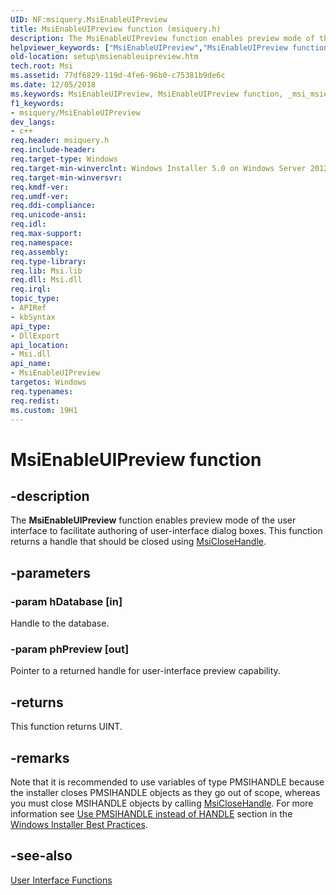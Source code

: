 ```yaml
---
UID: NF:msiquery.MsiEnableUIPreview
title: MsiEnableUIPreview function (msiquery.h)
description: The MsiEnableUIPreview function enables preview mode of the user interface to facilitate authoring of user-interface dialog boxes. This function returns a handle that should be closed using MsiCloseHandle.helpviewer_keywords: ["MsiEnableUIPreview","MsiEnableUIPreview function","_msi_msienableuipreview","msiquery/MsiEnableUIPreview","setup.msienableuipreview"]
old-location: setup\msienableuipreview.htm
tech.root: Msi
ms.assetid: 77df6829-119d-4fe6-96b0-c75381b9de6c
ms.date: 12/05/2018
ms.keywords: MsiEnableUIPreview, MsiEnableUIPreview function, _msi_msienableuipreview, msiquery/MsiEnableUIPreview, setup.msienableuipreview
f1_keywords:
- msiquery/MsiEnableUIPreview
dev_langs:
- c++
req.header: msiquery.h
req.include-header: 
req.target-type: Windows
req.target-min-winverclnt: Windows Installer 5.0 on Windows Server 2012, Windows 8, Windows Server 2008 R2 or Windows 7. Windows Installer 4.0 or Windows Installer 4.5 on   Windows Server 2008 or Windows Vista. Windows Installer on Windows Server 2003 or Windows XP
req.target-min-winversvr: 
req.kmdf-ver: 
req.umdf-ver: 
req.ddi-compliance: 
req.unicode-ansi: 
req.idl: 
req.max-support: 
req.namespace: 
req.assembly: 
req.type-library: 
req.lib: Msi.lib
req.dll: Msi.dll
req.irql: 
topic_type:
- APIRef
- kbSyntax
api_type:
- DllExport
api_location:
- Msi.dll
api_name:
- MsiEnableUIPreview
targetos: Windows
req.typenames: 
req.redist: 
ms.custom: 19H1
---
```


# MsiEnableUIPreview function


## -description


The 
<b>MsiEnableUIPreview</b> function enables preview mode of the user interface to facilitate authoring of user-interface dialog boxes. This function returns a handle that should be closed using 
<a href="https://docs.microsoft.com/windows/desktop/api/msi/nf-msi-msiclosehandle">MsiCloseHandle</a>.


## -parameters




### -param hDatabase [in]

Handle to the database.


### -param phPreview [out]

Pointer to a returned handle for user-interface preview capability.


## -returns



This function returns UINT.




## -remarks



Note that it is recommended to use variables of type PMSIHANDLE because the installer closes PMSIHANDLE objects as they go out of scope, whereas you must close MSIHANDLE objects by calling 
<a href="https://docs.microsoft.com/windows/desktop/api/msi/nf-msi-msiclosehandle">MsiCloseHandle</a>. For more information see <a href="https://docs.microsoft.com/windows/desktop/Msi/windows-installer-best-practices">Use PMSIHANDLE instead of HANDLE</a> section in the <a href="https://docs.microsoft.com/windows/desktop/Msi/windows-installer-best-practices">Windows Installer Best Practices</a>.




## -see-also




<a href="https://docs.microsoft.com/windows/desktop/Msi/database-functions">User Interface Functions</a>
 

 

